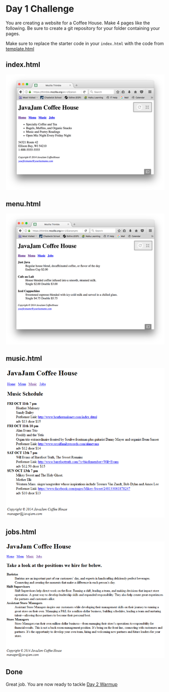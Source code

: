 # Day 1 Challenge 

You are creating a website for a Coffee House. Make 4 pages like the following. Be sure to create a git repository for your folder containing your pages. <br>

Make sure to replace the starter code in your `index.html` with the code from [template.html](template.html) 

## index.html 

![Home Page](images/index.png)

## menu.html

![Menu](images/menu.png)

## music.html

![Music](images/music.png)

## jobs.html

![Jobs](images/jobs.png)

## Done 

Great job. You are now ready to tackle [Day 2 Warmup](https://github.com/jd12/web-creators-day2/tree/master/warmupActivity)
